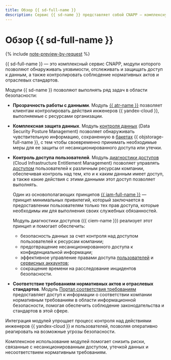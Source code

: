 ```yaml
---
title: Обзор {{ sd-full-name }}
description: Сервис {{ sd-name }} представляет собой CNAPP — комплексную платформу, которая позволяет обнаруживать уязвимости, отслеживать и защищать доступ к данным, а также контролировать соблюдение нормативных актов и отраслевых стандартов.
---
```


# Обзор {{ sd-full-name }}

{% include [note-preview-by-request](../../_includes/note-preview-by-request.md) %}

{{ sd-full-name }} — это комплексный сервис CNAPP, модули которого позволяют обнаруживать уязвимости, отслеживать и защищать доступ к данным, а также контролировать соблюдение нормативных актов и отраслевых стандартов.

Модули {{ sd-name }} позволяют выполнять ряд задач в области безопасности:

* **Прозрачность работы с данными**. Модуль [{{ atr-name }}](./access-transparency.md) позволяет клиентам контролировать действия инженеров {{ yandex-cloud }}, выполняемые с ресурсами организации.

* **Комплексная защита данных**. Модуль [контроля данных](./dspm.md) (Data Security Posture Management) позволяет обнаруживать чувствительную информацию, сохраненную в [бакетах](../../storage/concepts/bucket.md) {{ objstorage-full-name }}, с тем чтобы своевременно принимать необходимые меры для ее защиты от несанкционированного доступа или утечки.

* **Контроль доступа пользователей**. Модуль [диагностики доступов](./ciem.md) (Cloud Infrastructure Entitlement Management) позволяет управлять [доступом](../../iam/concepts/access-control/index.md) пользователей к различным ресурсам компании, обеспечивая контроль над тем, кто и к каким данным имеет доступ, а также какие действия с этими данными этот доступ позволяет выполнять.

    Один из основополагающих принципов [{{ iam-full-name }}](../../iam/index.yaml) — принцип минимальных привилегий, который заключается в предоставлении пользователям только тех прав доступа, которые необходимы им для выполнения своих служебных обязанностей.

    Модуль диагностики доступов ({{ ciem-name }}) реализует этот принцип и помогает обеспечить:

    * безопасность данных за счет контроля над доступом пользователей к ресурсам компании;
    * предотвращение несанкционированного доступа к конфиденциальной информации;
    * эффективное управление правами доступа [пользователей](../../overview/roles-and-resources.md#users) и [сервисных аккаунтов](../../iam/concepts/users/service-accounts.md);
    * сокращение времени на расследование инцидентов безопасности.

* **Соответствие требованиям нормативных актов и отраслевых стандартов**. Модуль [Портал соответствия требованиям](./compliance.md) предоставляет доступ к информации о соответствии компании нормативным требованиям в области информационной безопасности, помогая обеспечить соблюдение законодательства и стандартов в этой сфере.

Интеграция модулей упрощает процесс контроля над действиями инженеров {{ yandex-cloud }} и пользователей, позволяя оперативно реагировать на возможные угрозы безопасности.

Комплексное использование модулей помогает снизить риски, связанные с несанкционированным доступом, утечкой данных и несоответствием нормативным требованиям.